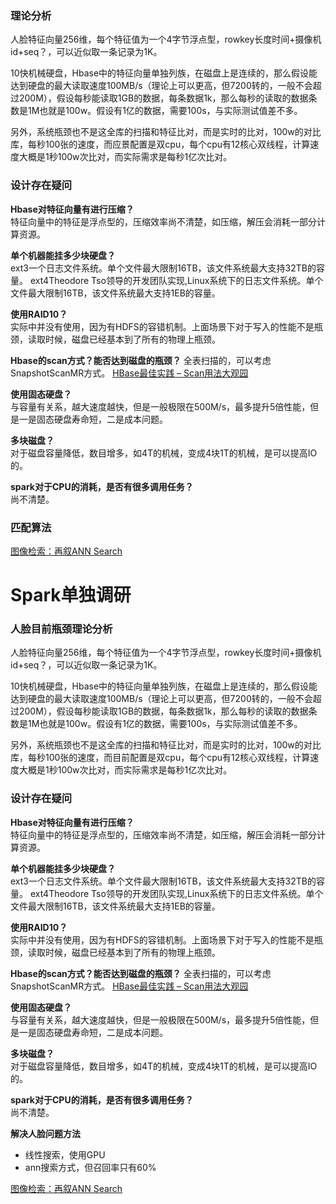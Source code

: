 
### 理论分析 ###
人脸特征向量256维，每个特征值为一个4字节浮点型，rowkey长度时间+摄像机id+seq？，可以近似取一条记录为1K。

10快机械硬盘，Hbase中的特征向量单独列族，在磁盘上是连续的，那么假设能达到硬盘的最大读取速度100MB/s（理论上可以更高，但7200转的，一般不会超过200M），假设每秒能读取1GB的数据，每条数据1k，那么每秒的读取的数据条数是1M也就是100w。假设有1亿的数据，需要100s，与实际测试值差不多。

另外，系统瓶颈也不是这全库的扫描和特征比对，而是实时的比对，100w的对比库，每秒100张的速度，而应景配置是双cpu，每个cpu有12核心双线程，计算速度大概是1秒100w次比对，而实际需求是每秒1亿次比对。

### 设计存在疑问 ###

**Hbase对特征向量有进行压缩？**  
特征向量中的特征是浮点型的，压缩效率尚不清楚，如压缩，解压会消耗一部分计算资源。

**单个机器能挂多少块硬盘？**  
ext3一个日志文件系统。单个文件最大限制16TB，该文件系统最大支持32TB的容量。
ext4Theodore Tso领导的开发团队实现,Linux系统下的日志文件系统。单个文件最大限制16TB，该文件系统最大支持1EB的容量。

**使用RAID10？**  
实际中并没有使用，因为有HDFS的容错机制。上面场景下对于写入的性能不是瓶颈，读取时候，磁盘已经基本到了所有的物理上瓶颈。

**Hbase的scan方式？能否达到磁盘的瓶颈？**
全表扫描的，可以考虑SnapshotScanMR方式。
[HBase最佳实践 – Scan用法大观园](http://hbasefly.com/2017/10/29/hbase-scan-3/)

**使用固态硬盘？**  
与容量有关系，越大速度越快，但是一般极限在500M/s，最多提升5倍性能，但是一是固态硬盘寿命短，二是成本问题。

**多块磁盘？**  
对于磁盘容量降低，数目增多，如4T的机械，变成4块1T的机械，是可以提高IO的。

**spark对于CPU的消耗，是否有很多调用任务？**  
尚不清楚。

### 匹配算法 ###
[图像检索：再叙ANN Search](http://yongyuan.name/blog/ann-search.html)


# Spark单独调研 #
### 人脸目前瓶颈理论分析 ###
人脸特征向量256维，每个特征值为一个4字节浮点型，rowkey长度时间+摄像机id+seq？，可以近似取一条记录为1K。

10快机械硬盘，Hbase中的特征向量单独列族，在磁盘上是连续的，那么假设能达到硬盘的最大读取速度100MB/s（理论上可以更高，但7200转的，一般不会超过200M），假设每秒能读取1GB的数据，每条数据1k，那么每秒的读取的数据条数是1M也就是100w。假设有1亿的数据，需要100s，与实际测试值差不多。

另外，系统瓶颈也不是这全库的扫描和特征比对，而是实时的比对，100w的对比库，每秒100张的速度，而目前配置是双cpu，每个cpu有12核心双线程，计算速度大概是1秒100w次比对，而实际需求是每秒1亿次比对。

### 设计存在疑问 ###

**Hbase对特征向量有进行压缩？**  
特征向量中的特征是浮点型的，压缩效率尚不清楚，如压缩，解压会消耗一部分计算资源。

**单个机器能挂多少块硬盘？**  
ext3一个日志文件系统。单个文件最大限制16TB，该文件系统最大支持32TB的容量。
ext4Theodore Tso领导的开发团队实现,Linux系统下的日志文件系统。单个文件最大限制16TB，该文件系统最大支持1EB的容量。

**使用RAID10？**  
实际中并没有使用，因为有HDFS的容错机制。上面场景下对于写入的性能不是瓶颈，读取时候，磁盘已经基本到了所有的物理上瓶颈。

**Hbase的scan方式？能否达到磁盘的瓶颈？**
全表扫描的，可以考虑SnapshotScanMR方式。
[HBase最佳实践 – Scan用法大观园](http://hbasefly.com/2017/10/29/hbase-scan-3/)

**使用固态硬盘？**  
与容量有关系，越大速度越快，但是一般极限在500M/s，最多提升5倍性能，但是一是固态硬盘寿命短，二是成本问题。

**多块磁盘？**  
对于磁盘容量降低，数目增多，如4T的机械，变成4块1T的机械，是可以提高IO的。

**spark对于CPU的消耗，是否有很多调用任务？**  
尚不清楚。

**解决人脸问题方法**  

- 线性搜索，使用GPU
- ann搜索方式，但召回率只有60%

[图像检索：再叙ANN Search](http://yongyuan.name/blog/ann-search.html)